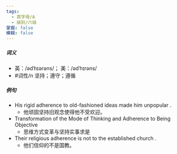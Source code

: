 ```yaml
---
tags:
  - 首字母/A
  - 级别/六级
掌握: false
模糊: false
---
```

##### 词义
- 英：/ədˈhɪərəns/； 美：/ədˈhɪrəns/
- #词性/n  坚持；遵守；遵循
##### 例句
- His rigid adherence to old-fashioned ideas made him unpopular .
	- 他顽固坚持旧观念使得他不受欢迎。
- Transformation of the Mode of Thinking and Adherence to Being Objective
	- 思维方式变革与坚持实事求是
- Their religious adherence is not to the established church .
	- 他们信仰的不是国教。
